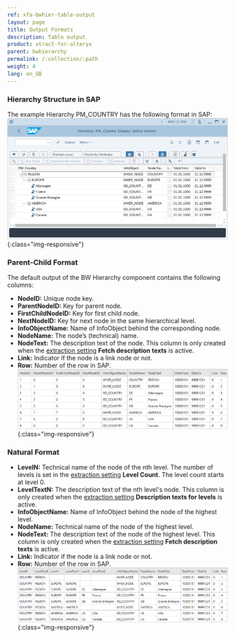 ```yaml
---
ref: xfa-bwhier-table-output
layout: page
title: Output Formats
description: Table output
product: xtract-for-alteryx
parent: bwhierarchy
permalink: /:collection/:path
weight: 4
lang: en_GB
---
```



### Hierarchy Structure in SAP
The example Hierarchy PM_COUNTRY has the following format in SAP:<br>
![Hierarchy-Table-SAP](/img/content/Hierarchy-Table-Output.png){:class="img-responsive"}

### Parent-Child Format

The default output of the BW Hierarchy component contains the following columns:

- **NodeID:**
Unique node key.
- **ParentNodeID:**
Key for parent node.
- **FirstChildNodeID:**
Key for first child node.
- **NextNodeID:**
Key for next node in the same hierarchical level.
- **InfoObjectName:**
Name of InfoObject behind the corresponding node.
- **NodeName:**
The node’s (technical) name.
- **NodeText:** 
The description text of the node. This column is only created when the [extraction setting](./hierarchies-extraction-settings) **Fetch description texts** is active.
- **Link:** 
Indicator if the node is a link node or not.
- **Row:**
Number of the row in SAP.<br>
![Hierarchy-Table-Output](/img/content/Hierarchy-Table-Output-Result.png){:class="img-responsive"}

### Natural Format

- **LevelN:**
Technical name of the node of the nth level. The number of levels is set in the [extraction setting](./hierarchies-extraction-settings) **Level Count**. The level count starts at level 0. 
- **LevelTextN:**
The description text of the nth level's node. This column is only created when the [extraction setting](./hierarchies-extraction-settings) **Description texts for levels** is active.
- **InfoObjectName:**
Name of InfoObject behind the node of the highest level.
- **NodeName:**
Technical name of the node of the highest level.
- **NodeText:** 
The description text of the node of the highest level. This column is only created when the [extraction setting](./hierarchies-extraction-settings) **Fetch description texts** is active.
- **Link:** 
Indicator if the node is a link node or not.
- **Row:**
Number of the row in SAP.<br>
![Hierarchy-Table-Output](/img/content/Hierarchy-description-texts.png){:class="img-responsive"}
